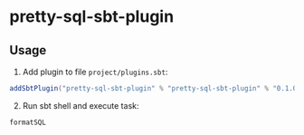 # pretty-sql-sbt-plugin

## Usage
1. Add plugin to file `project/plugins.sbt`:
```sbt
addSbtPlugin("pretty-sql-sbt-plugin" % "pretty-sql-sbt-plugin" % "0.1.0")
```

2. Run sbt shell and execute task:
```sbt
formatSQL
```
